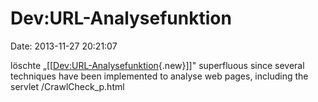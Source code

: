 Dev:URL-Analysefunktion
=======================

Date: 2013-11-27 20:21:07

löschte
„\[\[[Dev:URL-Analysefunktion](http://www.yacy-websuche.de/wiki/index.php?title=Dev:URL-Analysefunktion&action=edit&redlink=1 "Dev:URL-Analysefunktion (Seite nicht vorhanden)"){.new}\]\]"
superfluous since several techniques have been implemented to analyse
web pages, including the servlet /CrawlCheck\_p.html
